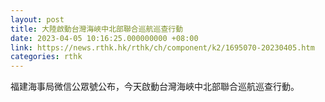 ```yaml
---
layout: post
title: 大陸啟動台灣海峽中北部聯合巡航巡查行動
date: 2023-04-05 10:16:25.000000000 +08:00
link: https://news.rthk.hk/rthk/ch/component/k2/1695070-20230405.htm
categories: rthk
---
```


福建海事局微信公眾號公布，今天啟動台灣海峽中北部聯合巡航巡查行動。
